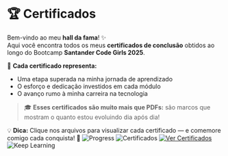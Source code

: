 # 🏆 Certificados

Bem-vindo ao meu **hall da fama**! ✨  
Aqui você encontra todos os meus **certificados de conclusão** obtidos ao longo do Bootcamp **Santander Code Girls 2025**.

📜 **Cada certificado representa:**
-  Uma etapa superada na minha jornada de aprendizado  
-  O esforço e dedicação investidos em cada módulo  
-  O avanço rumo à minha carreira na tecnologia  

> 🎓 **Esses certificados são muito mais que PDFs:** são marcos que mostram o quanto estou evoluindo dia após dia!  

💡 **Dica:** Clique nos arquivos para visualizar cada certificado — e comemore comigo cada conquista! 🎉
![Progress](https://img.shields.io/badge/progresso-70%25-brightgreen)
![Certificados](https://img.shields.io/badge/certificados-5%20concluídos-blue)
[![Ver Certificados](https://img.shields.io/badge/ver%20certificados-📂-purple)](./certificates)
![Keep Learning](https://img.shields.io/badge/keep-learning-orange?style=for-the-badge)
